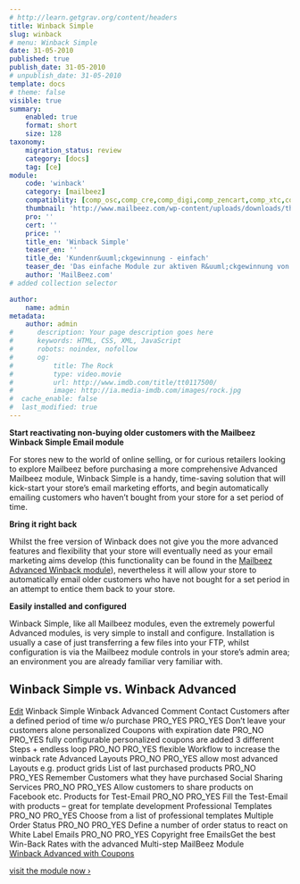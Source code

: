 ```yaml
---
# http://learn.getgrav.org/content/headers
title: Winback Simple
slug: winback
# menu: Winback Simple
date: 31-05-2010
published: true
publish_date: 31-05-2010
# unpublish_date: 31-05-2010
template: docs
# theme: false
visible: true
summary:
    enabled: true
    format: short
    size: 128
taxonomy:
    migration_status: review
    category: [docs]
    tag: [ce]
module:
    code: 'winback'
    category: [mailbeez]
    compatiblity: [comp_osc,comp_cre,comp_digi,comp_zencart,comp_xtc,comp_gambio]
    thumbnail: 'http://www.mailbeez.com/wp-content/uploads/downloads/thumbnails/2011/08/icon_64.png'
    pro: ''
    cert: ''
    price: ''
    title_en: 'Winback Simple'
    teaser_en: ''
    title_de: 'Kundenr&uuml;ckgewinnung - einfach'
    teaser_de: 'Das einfache Module zur aktiven R&uuml;ckgewinnung von Kunden'
    author: 'MailBeez.com'
# added collection selector

author:
    name: admin
metadata:
    author: admin
#      description: Your page description goes here
#      keywords: HTML, CSS, XML, JavaScript
#      robots: noindex, nofollow
#      og:
#          title: The Rock
#          type: video.movie
#          url: http://www.imdb.com/title/tt0117500/
#          image: http://ia.media-imdb.com/images/rock.jpg
#  cache_enable: false
#  last_modified: true
---
```


**Start reactivating non-buying older customers with the Mailbeez Winback Simple Email module**

For stores new to the world of online selling, or for curious retailers looking to explore Mailbeez before purchasing a more comprehensive Advanced Mailbeez module, Winback Simple is a handy, time-saving solution that will kick-start your store’s email marketing efforts, and begin automatically emailing customers who haven’t bought from your store for a set period of time.

**Bring it right back**

Whilst the free version of Winback does not give you the more advanced features and flexibility that your store will eventually need as your email marketing aims develop (this functionality can be found in the [Mailbeez Advanced Winback module](/documentation/mailbeez/winback_advanced "Advanced Winback")), nevertheless it will allow your store to automatically email older customers who have not bought for a set period in an attempt to entice them back to your store.

**Easily installed and configured**

Winback Simple, like all Mailbeez modules, even the extremely powerful Advanced modules, is very simple to install and configure. Installation is usually a case of just transferring a few files into your FTP, whilst configuration is via the Mailbeez module controls in your store’s admin area; an environment you are already familiar very familiar with.

## Winback Simple vs. Winback Advanced

  [Edit](http://localhost/wordpress_mailbeez_EOL/wp-admin/tools.php?page=wp-table-reloaded&action=edit&table_id=5 "Edit")  Winback Simple Winback Advanced Comment Contact Customers after a defined period of time w/o purchase PRO\_YES PRO\_YES Don’t leave your customers alone personalized Coupons with expiration date PRO\_NO PRO\_YES fully configurable personalized coupons are added 3 different Steps + endless loop PRO\_NO PRO\_YES flexible Workflow to increase the winback rate Advanced Layouts PRO\_NO PRO\_YES allow most advanced Layouts e.g. product grids List of last purchased products PRO\_NO PRO\_YES Remember Customers what they have purchased Social Sharing Services PRO\_NO PRO\_YES Allow customers to share products on Facebook etc. Products for Test-Email PRO\_NO PRO\_YES Fill the Test-Email with products – great for template development Professional Templates PRO\_NO PRO\_YES Choose from a list of professional templates Multiple Order Status PRO\_NO PRO\_YES Define a number of order status to react on White Label Emails PRO\_NO PRO\_YES Copyright free EmailsGet the best Win-Back Rates with the advanced Multi-step MailBeez Module  
[Winback Advanced with Coupons](/documentation/mailbeez/winback_advanced/ "Review Reminder Advanced – Autologin")

[visit the module now ›](/documentation/mailbeez/winback_advanced/ "Winback Advanced")
